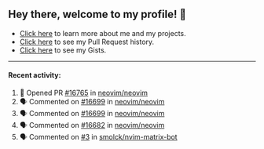 ## Hey there, welcome to my profile! 👋

- [Click here](https://seandewar.github.io/) to learn more about me and my projects.
- [Click here](https://github.com/search?p=1&q=author%3Aseandewar+is%3Apr) to see my Pull Request history.
- [Click here](https://gist.github.com/seandewar) to see my Gists.

---

#### Recent activity:

<!--START_SECTION:activity-->
1. 💪 Opened PR [#16765](https://github.com/neovim/neovim/pull/16765) in [neovim/neovim](https://github.com/neovim/neovim)
2. 🗣 Commented on [#16699](https://github.com/neovim/neovim/issues/16699) in [neovim/neovim](https://github.com/neovim/neovim)
3. 🗣 Commented on [#16699](https://github.com/neovim/neovim/issues/16699) in [neovim/neovim](https://github.com/neovim/neovim)
4. 🗣 Commented on [#16682](https://github.com/neovim/neovim/issues/16682) in [neovim/neovim](https://github.com/neovim/neovim)
5. 🗣 Commented on [#3](https://github.com/smolck/nvim-matrix-bot/issues/3) in [smolck/nvim-matrix-bot](https://github.com/smolck/nvim-matrix-bot)
<!--END_SECTION:activity-->
